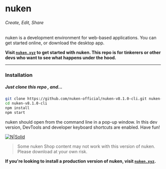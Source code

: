 # nuken 
###### Create, Edit, Share

nuken is a development environment for web-based applications. You can get started online, or download the desktop app.

**Visit [``nuken.xyz``](http://nuken.xyz/) to get started with nuken. This repo is for tinkerers or other devs who want to see what happens under the hood.**

-------
### Installation
##### Just clone this repo , and...
[]()
```sh
git clone https://github.com/nuken-official/nuken-v8.1.0-cli.git nuken-v8.1.0-cli
cd nuken-v8.1.0-cli
npm install
npm start
```
nuken should open from the command line in a pop-up window. In this dev version, DevTools and developer keyboard shortcuts are enabled. Have fun!

[![N|Solid](https://nuken.xyz/images/editor2.png)](https://nuken.xyz)

>Some nuken Shop content may not work with this version of nuken. Please download at your own risk.

**If you're looking to install a production version of nuken, visit [``nuken.xyz``](http://nuken.xyz/).**

